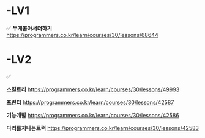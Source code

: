 # -LV1
✅
**두개뽑아서더하기** https://programmers.co.kr/learn/courses/30/lessons/68644


# -LV2

✅

**스킬트리**    https://programmers.co.kr/learn/courses/30/lessons/49993

**프린터**     https://programmers.co.kr/learn/courses/30/lessons/42587

**기능개발**    https://programmers.co.kr/learn/courses/30/lessons/42586

**다리를지나는트럭**  https://programmers.co.kr/learn/courses/30/lessons/42583
